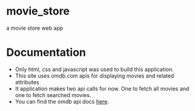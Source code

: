# movie_store
a movie store web app

# Documentation
- Only html, css and javascript was used to build this application.
- This site uses omdb.com apis for displaying movies and related attributes
- It application makes two api calls for now. One to fetch all movies and one to fetch searched movies.
- You can find the omdb api docs [here](http://www.omdbapi.com/).
